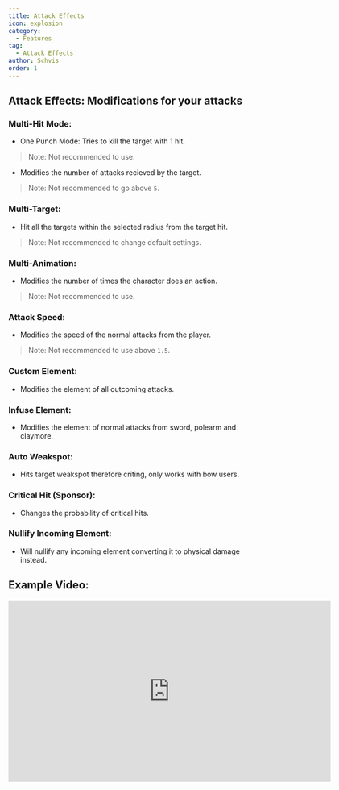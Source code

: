 ```yaml
---
title: Attack Effects
icon: explosion
category:
  - Features
tag:
  - Attack Effects
author: Schvis
order: 1
---
```


## Attack Effects: Modifications for your attacks

### Multi-Hit Mode:
- One Punch Mode: Tries to kill the target with 1 hit.
> Note: Not recommended to use.
- Modifies the number of attacks recieved by the target.
> Note: Not recommended to go above `5`.
### Multi-Target:
- Hit all the targets within the selected radius from the target hit.
> Note: Not recommended to change default settings.
### Multi-Animation:
- Modifies the number of times the character does an action.
> Note: Not recommended to use.
### Attack Speed:
- Modifies the speed of the normal attacks from the player.
> Note: Not recommended to use above `1.5`.
### Custom Element:
- Modifies the element of all outcoming attacks.
### Infuse Element:
- Modifies the element of normal attacks from sword, polearm and claymore.
### Auto Weakspot:
- Hits target weakspot therefore criting, only works with bow users.
### Critical Hit (Sponsor):
- Changes the probability of critical hits.
### Nullify Incoming Element:
- Will nullify any incoming element converting it to physical damage instead.

## Example Video:

<iframe width="640" height="360" src="https://www.youtube.com/embed/1BdKwxBjWyg?list=PL5eI1Tb64p56g27qfYk7VuFTz4FK6YrKa" title="Korepi - Attack Effects" frameborder="0" allow="accelerometer; autoplay; clipboard-write; encrypted-media; gyroscope; picture-in-picture; web-share" allowfullscreen></iframe>